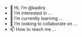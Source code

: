 - 👋 Hi, I’m @kadirq
- 👀 I’m interested in ...
- 🌱 I’m currently learning ...
- 💞️ I’m looking to collaborate on ...
- 📫 How to reach me ...

<!---
kadirq/kadirq is a ✨ special ✨ repository because its `README.md` (this file) appears on your GitHub profile.
You can click the Preview link to take a look at your changes.
--->
